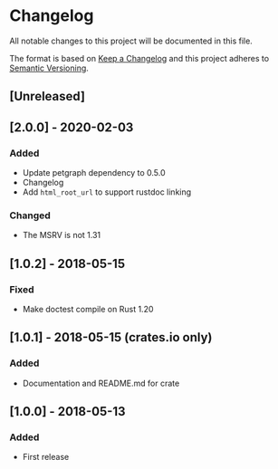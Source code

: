 # Changelog

All notable changes to this project will be documented in this file.

The format is based on [Keep a Changelog](http://keepachangelog.com/en/1.0.0/)
and this project adheres to [Semantic Versioning](http://semver.org/spec/v2.0.0.html).

## [Unreleased]

## [2.0.0] - 2020-02-03

### Added

* Update petgraph dependency to 0.5.0
* Changelog
* Add `html_root_url` to support rustdoc linking

### Changed

* The MSRV is not 1.31

## [1.0.2] - 2018-05-15

### Fixed

* Make doctest compile on Rust 1.20

## [1.0.1] - 2018-05-15 (crates.io only)

### Added

* Documentation and README.md for crate

## [1.0.0] - 2018-05-13

### Added

* First release
